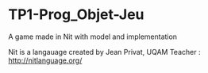 # TP1-Prog_Objet-Jeu
A game made in Nit with model and implementation

Nit is a langauage created by Jean Privat, UQAM Teacher : http://nitlanguage.org/
